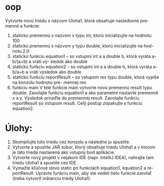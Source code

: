 # oop
Vytvorte novú triedu s názvom Uloha1, ktorá obsahuje nasledovné pre-
menné a funkcie:
1. statickú premennú s názvom x typu int, ktorú inicializujte na hodnotu
100
2. statickú premennú s názvom y typu double, ktorú inicializujte na hod-
notu 2.0
3. statickú funkciu equation1
– so vstupmi int a a double b, ktorá vyráta a-b/(a+b) a vráti vý-
sledok ako double
4. statickú funkciu equation2
– so vstupmi int a a double b, ktorá vyráta a-b/a+b a vráti výsledok
ako double
5. statickú funkciu reportResult
– so vstupom res typu double, ktorá vypíše na konzolu hodnotu pre-
mennej res
6. funkciu main
V tele funkcie main vytvorte novú premennú result typu double. Zavolajte
funkciu equation1 a ako parametre nastavte premenné x a y. Výsledok priraďte
do premennej result. Zavolajte funkciu reportResult so vstupom result. Celý
postup zopakujte s funkciu equation2.
# Úlohy:
1. Skompilujte túto triedu cez konzolu a následne ju spustite.
2. Vytvorte a spustite JAR súbor, ktorý obsahuje triedu Uloha1 a v ktorom
je táto trieda nastavená ako vstupný bod aplikácie.
3. Vytvorte nový projekt v nejakom IDE (napr. IntelliJ IDEA), nahrajte tam
triedu Uloha1 a spustite cez IDE.
4. Vymažte kľúčové slovo static pri funkciách equation1, equation2 a re-
portResult. Upravte funkciu main, aby ste vedeli tieto funkcie zavolať
(treba vytvoriť inštanciu triedy Uloha1).